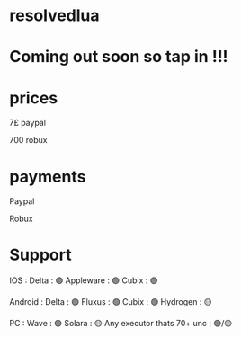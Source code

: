 # resolvedlua

# Coming out soon so tap in !!!

# prices 

7£ paypal 

700 robux

# payments
Paypal 

Robux

# Support 

IOS :
Delta : 🟢
Appleware : 🟢
Cubix : 🟢

Android :
Delta : 🟢
Fluxus : 🟢
Cubix : 🟢
Hydrogen : 🟡

PC : 
Wave : 🟢
Solara : 🟡
Any executor thats 70+ unc : 🟢/🟡
